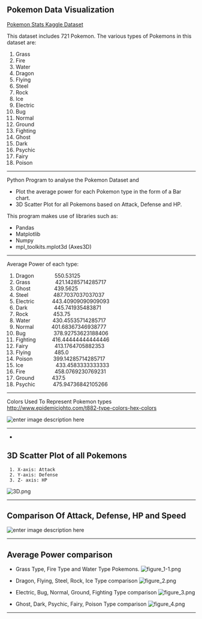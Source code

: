 ## Pokemon Data Visualization ##

[Pokemon Stats Kaggle Dataset](https://www.kaggle.com/abcsds/pokemon)

This dataset includes 721 Pokemon.
The various types of Pokemons in this dataset are:

 1. Grass
 2. Fire 
 3. Water
 4. Dragon
 5. Flying
 6. Steel
 7. Rock
 8. Ice
 9. Electric
 10. Bug
 11. Normal
 12. Ground
 13. Fighting
 14. Ghost
 15. Dark
 16. Psychic
 17. Fairy
 18. Poison

----------
Python Program to analyse the Pokemon Dataset and

 - Plot the average power for each Pokemon type in the form of a Bar chart.
 - 3D Scatter Plot for all Pokemons based on Attack, Defense and HP.

This program makes use of libraries such as:

 - Pandas
 - Matplotlib
 - Numpy
 - mpl_toolkits.mplot3d (Axes3D)


----------
Average Power of each type:

 1. Dragon     &nbsp;&nbsp;&nbsp;&nbsp;&nbsp;&nbsp;&nbsp;&nbsp;&nbsp;&nbsp;&nbsp;&nbsp;             550.53125
 2. Grass        &nbsp;&nbsp;&nbsp;&nbsp;&nbsp;&nbsp;&nbsp;&nbsp;&nbsp;&nbsp;&nbsp;&nbsp;&nbsp;&nbsp;&nbsp;             421.14285714285717
 3. Ghost        &nbsp;&nbsp;&nbsp;&nbsp;&nbsp;&nbsp;&nbsp;&nbsp;&nbsp;&nbsp;&nbsp;&nbsp;&nbsp;&nbsp;             439.5625
 4. Steel         &nbsp;&nbsp;&nbsp;&nbsp;&nbsp;&nbsp;&nbsp;&nbsp;&nbsp;&nbsp;&nbsp;&nbsp;&nbsp;&nbsp;&nbsp;              487.7037037037037
 5. Electric     &nbsp;&nbsp;&nbsp;&nbsp;&nbsp;&nbsp;&nbsp;&nbsp;&nbsp;&nbsp;               443.40909090909093
 6. Dark          &nbsp;&nbsp;&nbsp;&nbsp;&nbsp;&nbsp;&nbsp;&nbsp;&nbsp;&nbsp;&nbsp;&nbsp;&nbsp;&nbsp;&nbsp;&nbsp;               445.741935483871
 7. Rock          &nbsp;&nbsp;&nbsp;&nbsp;&nbsp;&nbsp;&nbsp;&nbsp;&nbsp;&nbsp;&nbsp;&nbsp;&nbsp;&nbsp;&nbsp;                453.75
 8. Water         &nbsp;&nbsp;&nbsp;&nbsp;&nbsp;&nbsp;&nbsp;&nbsp;&nbsp;&nbsp;&nbsp;&nbsp;&nbsp;               430.45535714285717
 9. Normal      &nbsp;&nbsp;&nbsp;&nbsp;&nbsp;&nbsp;&nbsp;&nbsp;&nbsp;&nbsp;                401.68367346938777
 10. Bug            &nbsp;&nbsp;&nbsp;&nbsp;&nbsp;&nbsp;&nbsp;&nbsp;&nbsp;&nbsp;&nbsp;&nbsp;&nbsp;&nbsp;&nbsp;&nbsp;&nbsp;               378.92753623188406
 11. Fighting     &nbsp;&nbsp;&nbsp;&nbsp;&nbsp;&nbsp;&nbsp;&nbsp;&nbsp;              416.44444444444446
 12. Fairy          &nbsp;&nbsp;&nbsp;&nbsp;&nbsp;&nbsp;&nbsp;&nbsp;&nbsp;&nbsp;&nbsp;&nbsp;&nbsp;&nbsp;&nbsp;&nbsp;                 413.1764705882353
 13. Flying        &nbsp;&nbsp;&nbsp;&nbsp;&nbsp;&nbsp;&nbsp;&nbsp;&nbsp;&nbsp;&nbsp;&nbsp;&nbsp;&nbsp;                  485.0
 14. Poison       &nbsp;&nbsp;&nbsp;&nbsp;&nbsp;&nbsp;&nbsp;&nbsp;&nbsp;&nbsp;&nbsp;&nbsp;                    399.14285714285717
 15. Ice             &nbsp;&nbsp;&nbsp;&nbsp;&nbsp;&nbsp;&nbsp;&nbsp;&nbsp;&nbsp;&nbsp;&nbsp;&nbsp;&nbsp;&nbsp;&nbsp;&nbsp;&nbsp;&nbsp;&nbsp;                    433.4583333333333
 16. Fire           &nbsp;&nbsp;&nbsp;&nbsp;&nbsp;&nbsp;&nbsp;&nbsp;&nbsp;&nbsp;&nbsp;&nbsp;&nbsp;&nbsp;&nbsp;&nbsp;&nbsp;&nbsp;                     458.0769230769231
 17. Ground      &nbsp;&nbsp;&nbsp;&nbsp;&nbsp;&nbsp;&nbsp;&nbsp;&nbsp;&nbsp;                      437.5
 18. Psychic       &nbsp;&nbsp;&nbsp;&nbsp;&nbsp;&nbsp;&nbsp;&nbsp;&nbsp;&nbsp;&nbsp;475.94736842105266


----------
Colors Used To Represent Pokemon types
http://www.epidemicjohto.com/t882-type-colors-hex-colors

![enter image description here](https://lh3.googleusercontent.com/-rGLDKQikvG8/WOtmLXzUF7I/AAAAAAAABlM/s_NUvFdE4Bc6WFdQDCCwVDP4rg_s6forQCLcB/s0/legend.png "legend.png")

----------

 - 

3D Scatter Plot of all Pokemons
-------------------------------

     1. X-axis: Attack
     2. Y-axis: Defense
     3. Z- axis: HP
 
 ![](https://lh3.googleusercontent.com/-HaEPss6ZoLA/WOkuy0jfqxI/AAAAAAAABjY/IT1PtlgN_gYYl39ebuvKatovNhyrg_LdwCLcB/s0/3D.png "3D.png")
 

----------

Comparison Of Attack, Defense, HP and Speed
-------------------------------------------

 

![enter image description here](https://lh3.googleusercontent.com/-i7kxITcW-T4/WOtmbR6wKqI/AAAAAAAABlU/yfhCFLDRsZcNfSrmYP2dEniRPuiTN-YUQCLcB/s0/Main+bar.png "Main bar.png")

----------

 

Average Power comparison
------------------------

 

 - Grass Type, Fire Type and Water Type Pokemons.
![](https://lh3.googleusercontent.com/-lBRYey9Tr_s/WOksg-WEHzI/AAAAAAAABic/ZnYN7osc7MsYLiRIYALN9VGpphTEXjwbQCLcB/s0/figure_1-1.png "figure_1-1.png")


 - Dragon, Flying, Steel, Rock, Ice Type comparison
![](https://lh3.googleusercontent.com/-FavMT9_vBQM/WOktHIn3qpI/AAAAAAAABio/AsinylQFS2kzBeFVLcWs2piKSV3JzG4sQCLcB/s0/figure_2.png "figure_2.png")


 - Electric, Bug, Normal, Ground, Fighting Type comparison
![](https://lh3.googleusercontent.com/-cm2iKVDoo2I/WOkt5TUSqoI/AAAAAAAABi4/MeNPemFYWPomSywWqfF70u_-MjoegOQEgCLcB/s0/figure_3.png "figure_3.png")


 - Ghost, Dark, Psychic, Fairy, Poison Type comparison
![](https://lh3.googleusercontent.com/-i6Cy6Zora_w/WOkuVNWlLhI/AAAAAAAABjA/pXhe4VHbpioa-OQUX1Eu57FK-GeLSjmFwCLcB/s0/figure_4.png "figure_4.png")


----------

